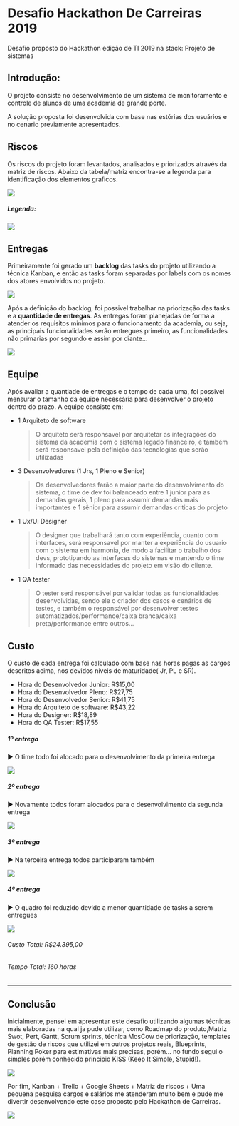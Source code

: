 # Desafio Hackathon De Carreiras 2019

Desafio proposto do Hackathon edição de TI 2019 na stack: Projeto de sistemas

## Introdução: 

O projeto consiste no desenvolvimento de um sistema de monitoramento e controle de alunos de uma academia de grande porte. 

A solução proposta foi desenvolvida com base nas estórias dos usuários e no cenario previamente apresentados.

## Riscos

Os riscos do projeto foram levantados, analisados e priorizados através da matriz de riscos. Abaixo da tabela/matriz encontra-se a legenda para identificação dos elementos graficos.

![](https://github.com/Yahg0/DesafioHackathonDeCarreiras2019/blob/master/Imagens/Matriz%20de%20riscos.JPG)

##### Legenda:

![](https://github.com/Yahg0/DesafioHackathonDeCarreiras2019/blob/master/Imagens/Legenda.JPG)

## Entregas

Primeiramente foi gerado um **backlog** das tasks do projeto utilizando a técnica Kanban, e então as tasks foram separadas por labels com os nomes dos atores envolvidos no projeto. 

![](https://github.com/Yahg0/DesafioHackathonDeCarreiras2019/blob/master/Imagens/Backlog.JPG)

Após a definição do backlog, foi possivel trabalhar na priorização das tasks e a **quantidade de entregas**. As entregas foram planejadas de forma a atender os requisitos minimos para o funcionamento da academia, ou seja, as principais funcionalidades serão entregues primeiro, as funcionalidades não primarias por segundo e assim por diante...

![](https://github.com/Yahg0/DesafioHackathonDeCarreiras2019/blob/master/Imagens/Entregas.JPG)

## Equipe 

Após avaliar a quantiade de entregas e o tempo de cada uma, foi possivel mensurar o tamanho da equipe necessária para desenvolver o projeto dentro do prazo. A equipe consiste em: 

- 1 Arquiteto de software

  >O arquiteto será responsavel por arquitetar as integrações do sistema da academia com o sistema legado financeiro, e também será responsavel pela definição das tecnologias que serão utilizadas
  
- 3 Desenvolvedores (1 Jrs, 1 Pleno e Senior)

  >Os desenvolvedores farão a maior parte do desenvolvimento do sistema, o time de dev foi balanceado entre 1 junior para as demandas gerais, 1 pleno para assumir demandas mais importantes e 1 sênior para assumir demandas criticas do projeto
  
- 1 Ux/Ui Designer

  >O designer que trabalhará tanto com experiência, quanto com interfaces, será responsavel por manter a experiÊncia do usuario com o sistema em harmonia, de modo a facilitar o trabalho dos devs, prototipando as interfaces do sistemas e mantendo o time informado das necessidades do projeto em visão do cliente.

- 1 QA tester

  >O tester será responsável por validar todas as funcionalidades desenvolvidas, sendo ele o criador dos casos e cenários de testes, e também o responsável por desenvolver testes automatizados/performance/caixa branca/caixa preta/performance entre outros...

## Custo

O custo de cada entrega foi calculado com base nas horas pagas as cargos descritos acima, nos devidos niveis de maturidade(
Jr, PL e SR).

- Hora do Desenvolvedor Junior: R$15,00
- Hora do Desenvolvedor Pleno: R$27,75
- Hora do Desenvolvedor Senior: R$41,75
- Hora do Arquiteto de software: R$43,22
- Hora do Designer: R$18,89
- Hora do QA Tester: R$17,55

##### 1º entrega
► O time todo foi alocado para o desenvolvimento da primeira entrega

![](https://github.com/Yahg0/DesafioHackathonDeCarreiras2019/blob/master/Imagens/Primeira%20entrega.JPG)

##### 2º entrega
► Novamente todos foram alocados para o desenvolvimento da segunda entrega

![](https://github.com/Yahg0/DesafioHackathonDeCarreiras2019/blob/master/Imagens/Segunda%20entrega.JPG)

##### 3º entrega
► Na terceira entrega todos participaram também

![](https://github.com/Yahg0/DesafioHackathonDeCarreiras2019/blob/master/Imagens/Terceira%20entrega.JPG)

##### 4º entrega
► O quadro foi reduzido devido a menor quantidade de tasks a serem entregues

![](https://github.com/Yahg0/DesafioHackathonDeCarreiras2019/blob/master/Imagens/Quarta%20entrega.JPG)

###### Custo Total: R$24.395,00
###### Tempo Total: 160 horas

---

## Conclusão

Inicialmente, pensei em apresentar este desafio utilizando algumas técnicas mais elaboradas na qual ja pude utilizar, como Roadmap do produto,Matriz Swot, Pert, Gantt, Scrum sprints, técnica MosCow de priorização, templates de gestão de riscos que utilizei em outros projetos reais, Blueprints, Planning Poker para estimativas mais precisas, porém... no fundo segui o simples porém conhecido principio KISS (Keep It Simple, Stupid!).

![](https://github.com/Yahg0/DesafioHackathonDeCarreiras2019/blob/master/Imagens/kiss.gif)

Por fim, Kanban + Trello + Google Sheets + Matriz de riscos + Uma pequena pesquisa cargos e salários me atenderam muito bem e pude me divertir desenvolvendo este case proposto pelo Hackathon de Carreiras.

![](https://github.com/Yahg0/DesafioHackathonDeCarreiras2019/blob/master/Imagens/ThatsAllFolks.jpg)

